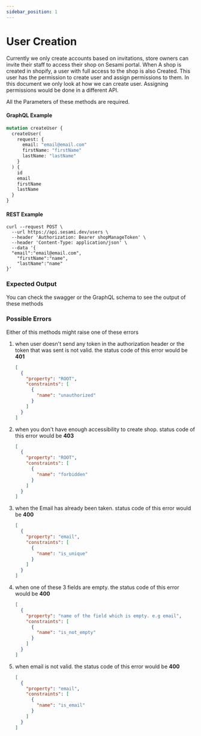 ```yaml
---
sidebar_position: 1
---
```


# User Creation

Currently we only create accounts based on invitations, store owners can invite their staff to access their shop on Sesami portal.
When A shop is created in shopify, a user with full access to the shop is also Created. This user has the permission to create user and assign permissions to them. In this document we only look at how we can create user. Assigning permissions would be done in a different API.

All the Parameters of these methods are required.

#### GraphQL Example

```graphql
mutation createUser {
  createUser(
    request: {
      email: "email@email.com"
      firstName: "firstName"
      lastName: "lastName"
    }
  ) {
    id
    email
    firstName
    lastName
  }
}
```

#### REST Example

```curl
curl --request POST \
  --url https://api.sesami.dev/users \
  --header 'Authorization: Bearer shopManageToken' \
  --header 'Content-Type: application/json' \
  --data '{
  "email":"email@email.com",
	"firstName":"name",
	"lastName":"name"
}'
```

### Expected Output

You can check the swagger or the GraphQL schema to see the output of these methods

### Possible Errors

Either of this methods might raise one of these errors

1. when user doesn't send any token in the authorization header or the token that was sent is not valid. the status code of this error would be **401**
   ```json
   [
     {
       "property": "ROOT",
       "constraints": [
         {
           "name": "unauthorized"
         }
       ]
     }
   ]
   ```
2. when you don't have enough accessibility to create shop. status code of this error would be **403**
   ```json
   [
     {
       "property": "ROOT",
       "constraints": [
         {
           "name": "forbidden"
         }
       ]
     }
   ]
   ```
3. when the Email has already been taken. status code of this error would be **400**
   ```json
   [
     {
       "property": "email",
       "constraints": [
         {
           "name": "is_unique"
         }
       ]
     }
   ]
   ```
4. when one of these 3 fields are empty. the status code of this error would be **400**
   ```json
   [
     {
       "property": "name of the field which is empty. e.g email",
       "constraints": [
         {
           "name": "is_not_empty"
         }
       ]
     }
   ]
   ```
5. when email is not valid. the status code of this error would be **400**
   ```json
   [
     {
       "property": "email",
       "constraints": [
         {
           "name": "is_email"
         }
       ]
     }
   ]
   ```
